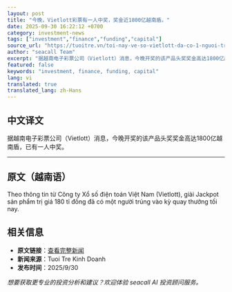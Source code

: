 ```yaml
---
layout: post
title: "今晚，Vietlott彩票有一人中奖，奖金近1800亿越南盾。"
date: 2025-09-30 16:22:12 +0700
category: investment-news
tags: ["investment","finance","funding","capital"]
source_url: "https://tuoitre.vn/toi-nay-ve-so-vietlott-da-co-1-nguoi-trung-gan-180-ti-dong-20250930203915427.htm"
author: "seacall Team"
excerpt: "据越南电子彩票公司（Vietlott）消息，今晚开奖的该产品头奖奖金高达1800亿越南盾，已有一人中奖。..."
featured: false
keywords: "investment, finance, funding, capital"
lang: vi
translated: true
translated_lang: zh-Hans
---
```


## 中文译文

据越南电子彩票公司（Vietlott）消息，今晚开奖的该产品头奖奖金高达1800亿越南盾，已有一人中奖。

---

## 原文（越南语）

Theo thông tin từ Công ty Xổ số điện toán Việt Nam (Vietlott), giải Jackpot sản phẩm trị giá 180 tỉ đồng đã có một người trúng vào kỳ quay thưởng tối nay.

## 相关信息

- **原文链接**：[查看完整新闻](https://tuoitre.vn/toi-nay-ve-so-vietlott-da-co-1-nguoi-trung-gan-180-ti-dong-20250930203915427.htm)
- **新闻来源**：Tuoi Tre Kinh Doanh
- **发布时间**：2025/9/30

*想要获取更专业的投资分析和建议？欢迎体验 seacall AI 投资顾问服务。*